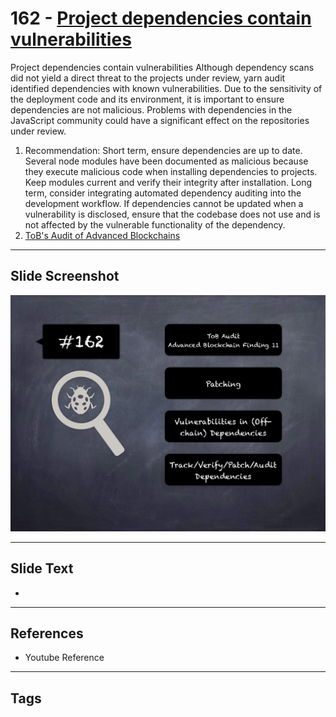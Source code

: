 
# 162 - [Project dependencies contain vulnerabilities](./Project%20dependencies%20contain%20vulnerabilities.md)

Project dependencies contain vulnerabilities Although dependency scans did not yield a direct threat to the projects under review, yarn audit identified dependencies with known vulnerabilities. Due to the sensitivity of the deployment code and its environment, it is important to ensure dependencies are not malicious. Problems with dependencies in the JavaScript community could have a significant effect on the repositories under review.


1. Recommendation: Short term, ensure dependencies are up to date. Several node modules have been documented as malicious because they execute malicious code when installing dependencies to projects. Keep modules current and verify their integrity after installation. Long term, consider integrating automated dependency auditing into the development workflow. If dependencies cannot be updated when a vulnerability is disclosed, ensure that the codebase does not use and is not affected by the vulnerable functionality of the dependency.
2. [ToB's Audit of Advanced Blockchains](https://github.com/trailofbits/publications/blob/master/reviews/AdvancedBlockchain.pdf)


___
## Slide Screenshot
![162.png](../../images/8.%20Audit%20Findings%20201/162.png)
___
## Slide Text
- 
___
## References
- Youtube Reference
___
## Tags
